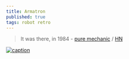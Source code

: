 ```yaml
---
title: Armatron
published: true
tags: robot retro
---
```

>  It was there, in 1984 - [pure mechanic](https://www.technologyreview.com/2025/04/17/1114456/toy-armatron-modern-robotics-ai-nostalgia/) / [HN](https://news.ycombinator.com/item?id=43718493)

[![caption](https://wp.technologyreview.com/wp-content/uploads/2025/04/DSC01365.jpg?w=2667)](https://www.technologyreview.com/2025/04/17/1114456/toy-armatron-modern-robotics-ai-nostalgia/)
